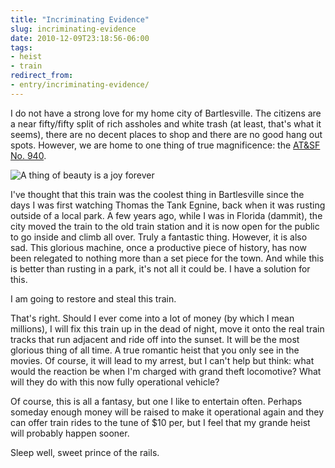 ```yaml
---
title: "Incriminating Evidence"
slug: incriminating-evidence
date: 2010-12-09T23:18:56-06:00
tags:
- heist
- train
redirect_from:
- entry/incriminating-evidence/
---
```

I do not have a strong love for my home city of Bartlesville. The citizens are a near fifty/fifty split of rich assholes and white trash (at least, that's what it seems), there are no decent places to shop and there are no good hang out spots. However, we are home to one thing of true magnificence: the [AT&SF No. 940](http://www.bartlesvillelocomotive.org/).

![](http://images.dxprog.com/blog/bvl_train.jpg "A thing of beauty is a joy forever")

I've thought that this train was the coolest thing in Bartlesville since the days I was first watching Thomas the Tank Egnine, back when it was rusting outside of a local park. A few years ago, while I was in Florida (dammit), the city moved the train to the old train station and it is now open for the public to go inside and climb all over. Truly a fantastic thing. However, it is also sad. This glorious machine, once a productive piece of history, has now been relegated to nothing more than a set piece for the town. And while this is better than rusting in a park, it's not all it could be. I have a solution for this.

I am going to restore and steal this train.

That's right. Should I ever come into a lot of money (by which I mean millions), I will fix this train up in the dead of night, move it onto the real train tracks that run adjacent and ride off into the sunset. It will be the most glorious thing of all time. A true romantic heist that you only see in the movies. Of course, it will lead to my arrest, but I can't help but think: what would the reaction be when I'm charged with grand theft locomotive? What will they do with this now fully operational vehicle?

Of course, this is all a fantasy, but one I like to entertain often. Perhaps someday enough money will be raised to make it operational again and they can offer train rides to the tune of $10 per, but I feel that my grande heist will probably happen sooner.

Sleep well, sweet prince of the rails.
